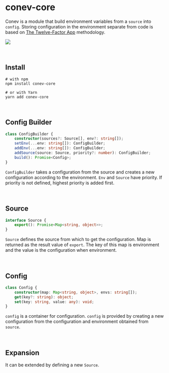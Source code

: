 # conev-core

Conev is a module that build environment variables from a `source` into `config`. Storing configuration in the environment separate from code is based on [The Twelve-Factor App](http://12factor.net/config) methodology.

![](https://img.shields.io/npm/dm/conev-core.png?style=flat-square)

​    

## Install

```shell
# with npm 
npm install conev-core
 
# or with Yarn 
yarn add conev-core
```

​    

## Config Builder

```typescript
class ConfigBuilder {
    constructor(sources?: Source[], env?: string[]);
    setEnv(...env: string[]): ConfigBuilder;
    addEnv(...env: string[]): ConfigBuilder;
    addSource(source: Source, priority?: number): ConfigBuilder;
    build(): Promise<Config>;
}
```

`ConfigBuilder` takes a configuration from the source and creates a new configuration according to the environment. `Env` and `Source` have priority. If priority is not defined, highest priority is added first.

​    

## Source

```typescript
interface Source {
    export(): Promise<Map<string, object>>;
}
```

`Source` defines the source from which to get the configuration. Map is returned as the result value of `export`. The key of this map is environment and the value is the configuration when environment.

​    

## Config

```typescript
class Config {
    constructor(map: Map<string, object>, envs: string[]);
    get(key?: string): object;
    set(key: string, value: any): void;
}
```

`config` is a container for configuration. `config` is provided by creating a new configuration from the configuration and environment obtained from ` source`.

​    

## Expansion

It can be extended by defining a new `Source`.
